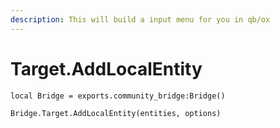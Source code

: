 ```yaml
---
description: This will build a input menu for you in qb/ox
---
```


# Target.AddLocalEntity

```
local Bridge = exports.community_bridge:Bridge()

Bridge.Target.AddLocalEntity(entities, options)

```

